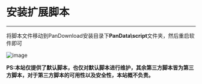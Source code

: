 # 安装扩展脚本

---

将脚本文件移动到PanDownload安装目录下**PanData\script**文件夹，然后重启软件即可

![image](http://yanxuan.nosdn.127.net/d136502fea11930cc12ef687f18090bc.png)

**PS:本站仅提供了默认脚本，也仅对默认脚本进行维护，其余第三方脚本皆为第三方脚本，对于第三方脚本的可用性以及安全性，本站概不负责。**
